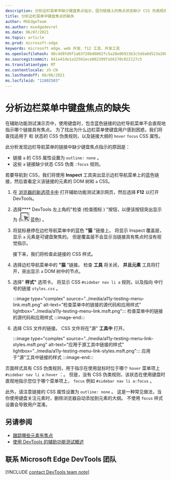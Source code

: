```yaml
---
description: 分析边栏菜单中缺少键盘焦点指示，因为链接上的焦点状态缺少 CSS 伪类规则，再加上该链接没有大纲设置。
title: 分析边栏菜单中键盘焦点的缺失
author: MSEdgeTeam
ms.author: msedgedevrel
ms.date: 06/07/2021
ms.topic: article
ms.prod: microsoft-edge
keywords: microsoft edge、web 开发、f12 工具、开发工具
ms.openlocfilehash: 98c4d9fd9f1a03f20bd6002fc5a28e06923b3c5dda0d523e20849ef6e0da1250
ms.sourcegitcommit: 841e41de1a32501ece862399fa56170c022127c5
ms.translationtype: MT
ms.contentlocale: zh-CN
ms.lasthandoff: 08/06/2021
ms.locfileid: "11802583"
---
```

# <a name="analyze-the-lack-of-indication-of-keyboard-focus-in-a-sidebar-menu"></a>分析边栏菜单中键盘焦点的缺失

<!-- Inspect tool, and CSS rules: pseudo-classes for states -->

在辅助功能测试演示页中，使用键盘时，包含蓝色链接的边栏导航菜单不会直观地指示哪个链接具有焦点。  为了找出为什么边栏菜单使键盘用户感到困惑，我们将查找适用于 和 状态的 CSS 伪类规则，以及链接大纲的 `hover` `focus` CSS 属性。  

此分析发现边栏导航菜单的链接中缺少键盘焦点指示的原因是：
*  链接 `a` 的 CSS 属性设置为 `outline: none` 。
*  这些 `a` 链接缺少状态 CSS 伪类 `:focus` 规则。

若要导航到 CSS，我们将使用 **Inspect** 工具突出显示边栏导航菜单上的蓝色链接，然后查看定义该链接的元素的 DOM 树和 `a` CSS。

1.  在 [浏览器的新选项卡中][DevToolsA11yErrorsDemopage] 打开辅助功能测试演示网页，然后选择 **F12** 以打开 DevTools。

1.  选择**** DevTools 左上角的"检查 \(检查图标 \) "按钮，以便该按钮突出显示为 (![ ](../media/inspect-icon.msft.png) 蓝色) 。

1.  将鼠标悬停在边栏导航菜单中的蓝色 **"猫** "链接上。  将显示 Inspect 覆盖层，显示 `a` 元素是可键盘聚焦的。  但是覆盖层不会显示当链接具有焦点时没有视觉指示。

    接下来，我们将检查此链接的 CSS 样式。
 
1.  选择边栏导航菜单中的 **"猫** "链接。  检查 **工具** 将关闭， **并且元素** 工具将打开，突出显示 `a` DOM 树中的节点。

1.  选择" **样式"** 选项卡。 将显示 CSS `#sidebar nav li a` 规则，以及指向 中行号的链接 `styles.css` 。

    :::image type="complex" source="../media/a11y-testing-menu-link.msft.png" alt-text="检查菜单中的链接的源代码和应用样式" lightbox="../media/a11y-testing-menu-link.msft.png":::
        检查菜单中的链接的源代码和应用样式
    :::image-end:::
    
1.  选择 CSS 文件的链接。  CSS 文件将在"源" **工具中** 打开。

    :::image type="complex" source="../media/a11y-testing-menu-link-styles.msft.png" alt-text="应用于源工具中链接的样式" lightbox="../media/a11y-testing-menu-link-styles.msft.png":::
        应用于"源"工具中链接的样式
    :::image-end:::
    
页面样式具有 CSS 伪类规则，用于指示在使用鼠标时位于哪个 `hover` 菜单项上 `#sidebar nav li a:hover` ：。  但是，没有 CSS 伪类规则，该状态在使用键盘时直观地指示您位于哪个菜单项上， `focus` 例如 `#sidebar nav li a:focus` 。

此外，请注意链接的 CSS 属性设置为 `outline: none` 。  这是一种常见做法，当你使用键盘关注元素时，删除浏览器自动添加到元素的大纲。  不使用 `focus` 样式设置会导致用户混淆。


## <a name="see-also"></a>另请参阅 

*  [跟踪哪些元素有焦点](focus.md)
*  [使用 DevTools 的辅助功能测试概述](accessibility-testing-in-devtools.md)


## <a name="getting-in-touch-with-the-microsoft-edge-devtools-team"></a>联系 Microsoft Edge DevTools 团队  

[!INCLUDE [contact DevTools team note](../includes/contact-devtools-team-note.md)]  


<!-- links -->
[DevToolsA11yErrorsDemopage]: https://microsoftedge.github.io/DevToolsSamples/a11y-testing/page-with-errors.html "辅助功能测试演示网页|GitHub"
